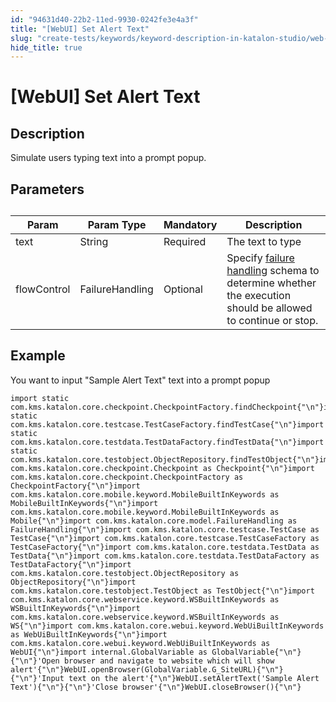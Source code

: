 ```yaml
---
id: "94631d40-22b2-11ed-9930-0242fe3e4a3f"
title: "[WebUI] Set Alert Text"
slug: "create-tests/keywords/keyword-description-in-katalon-studio/web-ui-keywords/webui-set-alert-text"
hide_title: true
---
```


# <a id="id_0" class="anchor_top_offset"/><a id="ariaid-title1" class="anchor_top_offset"/>[WebUI] Set Alert Text


## <a id="id_0__id_1" class="anchor_top_offset"/>Description

              
<p xmlns="http://www.w3.org/1999/xhtml" className="p">Simulate users typing text into a prompt popup.</p> 
      

## <a id="id_0__id_2" class="anchor_top_offset"/>Parameters

              
<table xmlns="http://www.w3.org/1999/xhtml" className="table anchor_top_offset" id="id_0__f2699bf7-28c1-4332-9249-560a9428c09d"><caption /><thead className="thead"><tr className><th className="entry anchor_top_offset" id="id_0__f2699bf7-28c1-4332-9249-560a9428c09d__entry__1">Param</th><th className="entry anchor_top_offset" id="id_0__f2699bf7-28c1-4332-9249-560a9428c09d__entry__2">Param Type</th><th className="entry anchor_top_offset" id="id_0__f2699bf7-28c1-4332-9249-560a9428c09d__entry__3">Mandatory</th><th className="entry anchor_top_offset" id="id_0__f2699bf7-28c1-4332-9249-560a9428c09d__entry__4">Description</th></tr></thead><tbody className="tbody"><tr className><td className="entry" headers="id_0__f2699bf7-28c1-4332-9249-560a9428c09d__entry__1 id_0__f2699bf7-28c1-4332-9249-560a9428c09d__entry__2 id_0__f2699bf7-28c1-4332-9249-560a9428c09d__entry__3 id_0__f2699bf7-28c1-4332-9249-560a9428c09d__entry__4 ">text</td><td className="entry" headers="id_0__f2699bf7-28c1-4332-9249-560a9428c09d__entry__1 id_0__f2699bf7-28c1-4332-9249-560a9428c09d__entry__2 id_0__f2699bf7-28c1-4332-9249-560a9428c09d__entry__3 id_0__f2699bf7-28c1-4332-9249-560a9428c09d__entry__4 ">String</td><td className="entry" headers="id_0__f2699bf7-28c1-4332-9249-560a9428c09d__entry__1 id_0__f2699bf7-28c1-4332-9249-560a9428c09d__entry__2 id_0__f2699bf7-28c1-4332-9249-560a9428c09d__entry__3 id_0__f2699bf7-28c1-4332-9249-560a9428c09d__entry__4 ">Required</td><td className="entry" headers="id_0__f2699bf7-28c1-4332-9249-560a9428c09d__entry__1 id_0__f2699bf7-28c1-4332-9249-560a9428c09d__entry__2 id_0__f2699bf7-28c1-4332-9249-560a9428c09d__entry__3 id_0__f2699bf7-28c1-4332-9249-560a9428c09d__entry__4 ">The text to type</td></tr><tr className><td className="entry" headers="id_0__f2699bf7-28c1-4332-9249-560a9428c09d__entry__1 id_0__f2699bf7-28c1-4332-9249-560a9428c09d__entry__2 id_0__f2699bf7-28c1-4332-9249-560a9428c09d__entry__3 id_0__f2699bf7-28c1-4332-9249-560a9428c09d__entry__4 ">flowControl</td><td className="entry" headers="id_0__f2699bf7-28c1-4332-9249-560a9428c09d__entry__1 id_0__f2699bf7-28c1-4332-9249-560a9428c09d__entry__2 id_0__f2699bf7-28c1-4332-9249-560a9428c09d__entry__3 id_0__f2699bf7-28c1-4332-9249-560a9428c09d__entry__4 ">FailureHandling</td><td className="entry" headers="id_0__f2699bf7-28c1-4332-9249-560a9428c09d__entry__1 id_0__f2699bf7-28c1-4332-9249-560a9428c09d__entry__2 id_0__f2699bf7-28c1-4332-9249-560a9428c09d__entry__3 id_0__f2699bf7-28c1-4332-9249-560a9428c09d__entry__4 ">Optional</td><td className="entry" headers="id_0__f2699bf7-28c1-4332-9249-560a9428c09d__entry__1 id_0__f2699bf7-28c1-4332-9249-560a9428c09d__entry__2 id_0__f2699bf7-28c1-4332-9249-560a9428c09d__entry__3 id_0__f2699bf7-28c1-4332-9249-560a9428c09d__entry__4 ">Specify <a className="xref" href="/docs/maintain/configure-failure-handling-settings-in-katalon-studio">failure handling</a> schema to         determine whether the execution should be allowed to continue or         stop.</td></tr></tbody></table> 
      

## <a id="id_0__id_3" class="anchor_top_offset"/>Example

              
<p xmlns="http://www.w3.org/1999/xhtml" className="p">You want to input "Sample Alert Text" text into a   prompt popup</p> 
              
<pre xmlns="http://www.w3.org/1999/xhtml" className="pre codeblock"><code>import static com.kms.katalon.core.checkpoint.CheckpointFactory.findCheckpoint{"\n"}import static com.kms.katalon.core.testcase.TestCaseFactory.findTestCase{"\n"}import static com.kms.katalon.core.testdata.TestDataFactory.findTestData{"\n"}import static com.kms.katalon.core.testobject.ObjectRepository.findTestObject{"\n"}import com.kms.katalon.core.checkpoint.Checkpoint as Checkpoint{"\n"}import com.kms.katalon.core.checkpoint.CheckpointFactory as CheckpointFactory{"\n"}import com.kms.katalon.core.mobile.keyword.MobileBuiltInKeywords as MobileBuiltInKeywords{"\n"}import com.kms.katalon.core.mobile.keyword.MobileBuiltInKeywords as Mobile{"\n"}import com.kms.katalon.core.model.FailureHandling as FailureHandling{"\n"}import com.kms.katalon.core.testcase.TestCase as TestCase{"\n"}import com.kms.katalon.core.testcase.TestCaseFactory as TestCaseFactory{"\n"}import com.kms.katalon.core.testdata.TestData as TestData{"\n"}import com.kms.katalon.core.testdata.TestDataFactory as TestDataFactory{"\n"}import com.kms.katalon.core.testobject.ObjectRepository as ObjectRepository{"\n"}import com.kms.katalon.core.testobject.TestObject as TestObject{"\n"}import com.kms.katalon.core.webservice.keyword.WSBuiltInKeywords as WSBuiltInKeywords{"\n"}import com.kms.katalon.core.webservice.keyword.WSBuiltInKeywords as WS{"\n"}import com.kms.katalon.core.webui.keyword.WebUiBuiltInKeywords as WebUiBuiltInKeywords{"\n"}import com.kms.katalon.core.webui.keyword.WebUiBuiltInKeywords as WebUI{"\n"}import internal.GlobalVariable as GlobalVariable{"\n"}{"\n"}'Open browser and navigate to website which will show alert'{"\n"}WebUI.openBrowser(GlobalVariable.G_SiteURL){"\n"}{"\n"}'Input text on the alert'{"\n"}WebUI.setAlertText('Sample Alert Text'){"\n"}{"\n"}'Close browser'{"\n"}WebUI.closeBrowser(){"\n"}</code></pre> 
            
